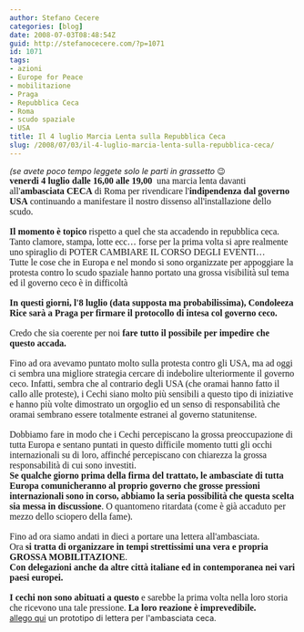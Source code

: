 ```yaml
---
author: Stefano Cecere
categories: [blog]
date: 2008-07-03T08:48:54Z
guid: http://stefanocecere.com/?p=1071
id: 1071
tags:
- azioni
- Europe for Peace
- mobilitazione
- Praga
- Repubblica Ceca
- Roma
- scudo spaziale
- USA
title: Il 4 luglio Marcia Lenta sulla Repubblica Ceca
slug: /2008/07/03/il-4-luglio-marcia-lenta-sulla-repubblica-ceca/
---
```


<div>
  <em>(se avete poco tempo leggete solo le parti in grassetto </em>😉
</div>

<div>
  <span style="font-family: Verdana;font-size: medium"><strong>venerdi 4 luglio dalle 16,00 alle 19,00  </strong>una marcia lenta davanti all'<strong>ambasciata CECA</strong> di Roma per rivendicare l'<strong>indipendenza dal governo USA</strong> continuando a manifestare il nostro dissenso all'installazione dello scudo.</span>
</div>

<div>
   
</div>

<div>
  <span style="font-family: Verdana;font-size: medium"><strong>Il momento è topico</strong> rispetto a quel che sta accadendo in repubblica ceca. Tanto clamore, stampa, lotte ecc… forse per la prima volta si apre realmente uno spiraglio di POTER CAMBIARE IL CORSO DEGLI EVENTI… </span>
</div>

<div>
  <span style="font-family: Verdana;font-size: medium">Tutte le cose che in Europa e nel mondo si sono organizzate per appoggiare la protesta contro lo scudo spaziale hanno portato una grossa visibilità sul tema ed il governo ceco è in difficoltà</span>
</div>

<div>
   
</div>

<div>
  <span style="font-family: Verdana;font-size: medium"><strong>In questi giorni, l'8 luglio (data supposta ma probabilissima), Condoleeza Rice sarà a Praga per firmare il protocollo di intesa col governo ceco.</strong> </span>
</div>

<div>
   
</div>

<div>
  <span style="font-family: Verdana;font-size: medium">Credo che sia coerente per noi <strong>fare tutto il possibile per impedire che questo accada.</strong></span>
</div>

<div>
   
</div>

<div>
  <span style="font-family: Verdana;font-size: medium">Fino ad ora avevamo puntato molto sulla protesta contro gli USA, ma ad oggi ci sembra una migliore strategia cercare di indebolire ulteriormente il governo ceco. Infatti, sembra che al contrario degli USA (che oramai hanno fatto il callo alle proteste), i Cechi siano molto più sensibili a questo tipo di iniziative e hanno più volte dimostrato un orgoglio ed un senso di responsabilità che oramai sembrano essere totalmente estranei al governo statunitense.</span>
</div>

<div>
   
</div>

<div>
  <span style="font-family: Verdana;font-size: medium">Dobbiamo fare in modo che i Cechi percepiscano la grossa preoccupazione di tutta Europa e sentano puntati in questo difficile momento tutti gli occhi internazionali su di loro, affinché percepiscano con chiarezza la grossa responsabilità di cui sono investiti. </span>
</div>

<div>
  <span style="font-family: Verdana;font-size: medium"><strong>Se qualche giorno prima della firma del trattato, le ambasciate di tutta Europa comunicheranno al proprio governo che grosse pressioni internazionali sono in corso, abbiamo la seria possibilità che questa scelta sia messa in discussione</strong>. O quantomeno ritardata (come è già accaduto per mezzo dello sciopero della fame). </span>
</div>

<div>
   
</div>

<div>
  <span style="font-family: Verdana;font-size: medium">Fino ad ora siamo andati in dieci a portare una lettera all'ambasciata.</span>
</div>

<div>
  <span style="font-family: Verdana;font-size: medium">Ora <strong>si tratta di organizzare in tempi strettissimi una vera e propria GROSSA MOBILITAZIONE</strong>.</span>
</div>

<div>
  <span style="font-family: Verdana;font-size: medium"><strong>Con delegazioni anche da altre città italiane ed in contemporanea nei vari paesi europei.</strong></span>
</div>

<div>
   
</div>

<div>
  <span style="font-family: Verdana;font-size: medium"><strong>I cechi non sono abituati a questo</strong> e sarebbe la prima volta nella loro storia che ricevono una tale pressione. <strong>La loro reazione è imprevedibile.</strong></span>
</div>

<div>
  <a href="http://stefanocecere.com/wp-content/uploads/2008/07/lettera-ambasciata-ceca_20080704.rtf">allego qui</a> un prototipo di lettera per l'ambasciata ceca.
</div>